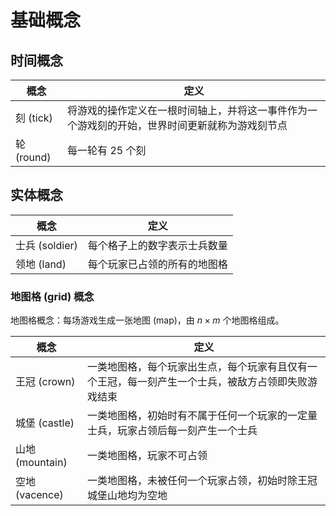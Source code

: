 # 基础概念

## 时间概念

|概念|定义|
|-|-|
|刻 (tick)|将游戏的操作定义在一根时间轴上，并将这一事件作为一个游戏刻的开始，世界时间更新就称为游戏刻节点|
|轮 (round)|每一轮有 $25$ 个刻|

## 实体概念

|概念|定义|
|-|-|
|士兵 (soldier)|每个格子上的数字表示士兵数量|
|领地 (land)|每个玩家已占领的所有的地图格|


### 地图格 (grid) 概念

地图格概念：每场游戏生成一张地图 (map)，由 $n \times m$ 个地图格组成。

|概念|定义|
|-|-|
|王冠 (crown)|一类地图格，每个玩家出生点，每个玩家有且仅有一个王冠，每一刻产生一个士兵，被敌方占领即失败游戏结束|
|城堡 (castle)|一类地图格，初始时有不属于任何一个玩家的一定量士兵，玩家占领后每一刻产生一个士兵|
|山地 (mountain)|一类地图格，玩家不可占领|
|空地 (vacence)|一类地图格，未被任何一个玩家占领，初始时除王冠城堡山地均为空地|
